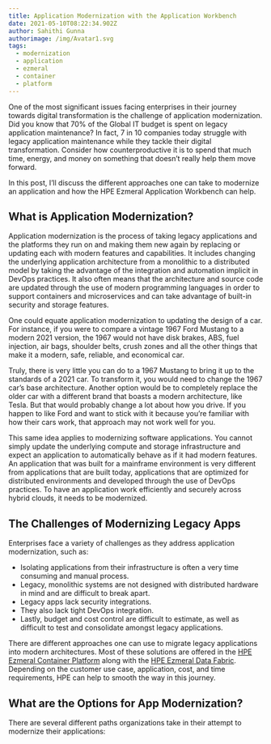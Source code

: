 ```yaml
---
title: Application Modernization with the Application Workbench
date: 2021-05-10T08:22:34.902Z
author: Sahithi Gunna
authorimage: /img/Avatar1.svg
tags:
  - modernization
  - application
  - ezmeral
  - container
  - platform
---
```

One of the most significant issues facing enterprises in their journey towards digital transformation is the challenge of application modernization. Did you know that 70% of the Global IT budget is spent on legacy application maintenance?  In fact, 7 in 10 companies today struggle with legacy application maintenance while they tackle their digital transformation. Consider how counterproductive it is to spend that much time, energy, and money on something that doesn’t really help them move forward.

In this post, I’ll discuss the different approaches one can take to modernize an application and how the HPE Ezmeral Application Workbench can help.

## What is Application Modernization? 

Application modernization is the process of taking legacy applications and the platforms they run on and making them new again by replacing or updating each with modern features and capabilities.  It includes changing the underlying application architecture from a monolithic to a distributed model by taking the advantage of the integration and automation implicit in DevOps practices. It also often means that the architecture and source code are updated through the use of modern programming languages in order to support containers and microservices and can take advantage of built-in security and storage features.

One could equate application modernization to updating the design of a car. For instance, if you were to compare a vintage 1967 Ford Mustang to a modern 2021 version, the 1967 would not have disk brakes, ABS, fuel injection, air bags, shoulder belts, crush zones and all the other things that make it a modern, safe, reliable, and economical car. 

Truly, there is very little you can do to a 1967 Mustang to bring it up to the standards of a 2021 car. To transform it, you would need to change the 1967 car’s base architecture. Another option would be to completely replace the older car with a different brand that boasts a modern architecture, like Tesla. But that would probably change a lot about how you drive. If you happen to like Ford and want to stick with it because you’re familiar with how their cars work, that approach may not work well for you.

This same idea applies to modernizing software applications. You cannot simply update the underlying compute and storage infrastructure and expect an application to automatically behave as if it had modern features. An application that was built for a mainframe environment is very different from applications that are built today, applications that are optimized for distributed environments and developed through the use of DevOps practices. To have an application work efficiently and securely across hybrid clouds, it needs to be modernized.

## The Challenges of Modernizing Legacy Apps 

Enterprises face a variety of challenges as they address application modernization, such as: 
- Isolating applications from their infrastructure is often a very time consuming and manual process.
- Legacy, monolithic systems are not designed with distributed hardware in mind and are difficult to break apart.
- Legacy apps lack security integrations.
- They also lack tight DevOps integration.
- Lastly, budget and cost control are difficult to estimate, as well as difficult to test and consolidate amongst legacy applications.

There are different approaches one can use to migrate legacy applications into modern architectures. Most of these solutions are offered in the [HPE Ezmeral Container Platform](https://www.hpe.com/us/en/solutions/container-platform.html) along with the [HPE Ezmeral Data Fabric](https://www.hpe.com/us/en/software/data-fabric.html). Depending on the customer use case, application, cost, and time requirements, HPE can help to smooth the way in this journey. 
  
 ## What are the Options for App Modernization?  
There are several different paths organizations take in their attempt to modernize their applications: 
